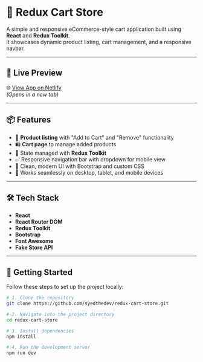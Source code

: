# 🛒 Redux Cart Store

A simple and responsive eCommerce-style cart application built using **React** and **Redux Toolkit**.  
It showcases dynamic product listing, cart management, and a responsive navbar.

---

## 🔗 Live Preview

🌐 [View App on Netlify](https://react-cart-redux-app.netlify.app/)  
_(Opens in a new tab)_

---

## 📦 Features

- 🧩 **Product listing** with "Add to Cart" and "Remove" functionality
- 🛍️ **Cart page** to manage added products
- 🧠 State managed with **Redux Toolkit**
- ✅ Responsive navigation bar with dropdown for mobile view
- 🎨 Clean, modern UI with Bootstrap and custom CSS
- 🔁 Works seamlessly on desktop, tablet, and mobile devices

---

## 🛠️ Tech Stack

- **React**
- **React Router DOM**
- **Redux Toolkit**
- **Bootstrap**
- **Font Awesome**
- **Fake Store API**

---

## 🚀 Getting Started

Follow these steps to set up the project locally:

```bash
# 1. Clone the repository
git clone https://github.com/syedthedev/redux-cart-store.git

# 2. Navigate into the project directory
cd redux-cart-store

# 3. Install dependencies
npm install

# 4. Run the development server
npm run dev
